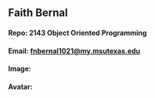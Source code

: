 ## Faith Bernal
#### Repo: 2143 Object Oriented Programming
#### Email: fnbernal1021@my.msutexas.edu
#### Image:

#### Avatar: 
